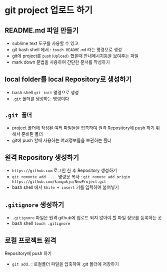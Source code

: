 # git project 업로드 하기

## README.md 파일 만들기
* sublime text 도구를 사용할 수 있고
* git bash shell 에서 : `touch README.md` 라는 명령으로 생성
* git에 project를 `push(Upload)` 했을때 안내메시지등을 보여주는 파일
* mark down 문법을 사용하여 간단한 문서를 작성하기

## local folder를 local Repository로 생성하기
* bash shell `git init` 명령으로 생성
* `.git` 폴더를 생성하는 명령이다

## `.git 폴더`
* project 폴더에 작성된 여러 파일들을 압축하여 원격 Repository에 push 하기 위해서 준비된 폴더
* git에 push 할때 사용하는 여러정보들을 보관하는 폴더

## 원격 Repository 생성하기
* `https://github.com` 로그인 한 후 Repository 생성하기
* `git remonte add ... ` 명령문 복사 : `git remote add origin https://github.com/kimgukju/NewProject.git`
* bash shell 에서 `Shife + insert` 키를 입력하여 붙여넣기

## `.gitignore` 생성하기
* `.gitignore` 파일은 원격 github에 업로드 되지 않아야 할 파일 정보를 등록하는 곳
* bash shell `touch .gitignore`

## 로컬 프로젝트 원격
Repository에 push 하기

* `git add.` : 로컬폴더 파일을 압축하여 .git 폴더에 저장하기 
